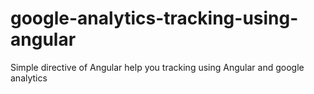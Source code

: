 # google-analytics-tracking-using-angular
Simple directive of Angular help you tracking using Angular and google analytics
